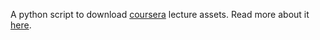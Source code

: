 A python script to download <a href='http://coursera.org/'>coursera</a> lecture assets. Read more about it <a href='http://abhirama.wordpress.com/2012/05/02/script-to-download-coursera-videos/' target='blank'>here</a>.